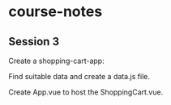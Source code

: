 # course-notes

## Session 3

Create a shopping-cart-app:

Find suitable data and create a data.js file.

Create App.vue to host the ShoppingCart.vue.

